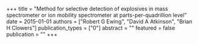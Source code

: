+++
title = "Method for selective detection of explosives in mass spectrometer or ion mobility spectrometer at parts-per-quadrillion level"
date = 2015-01-01
authors = ["Robert G Ewing", "David A Atkinson", "Brian H Clowers"]
publication_types = ["0"]
abstract = ""
featured = false
publication = ""
+++


